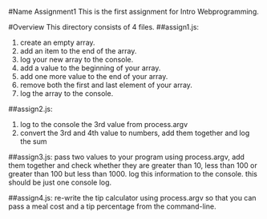 #Name
Assignment1 
This is the first assignment for Intro Webprogramming.

#Overview
This directory consists of 4 files.
##assign1.js:
1. create an empty array.
2. add an item to the end of the array.
3. log your new array to the console.
4. add a value to the beginning of your array.
5. add one more value to the end of your array.
6. remove both the first and last element of your array.  
7. log the array to the console.

##assign2.js:
1. log to the console the 3rd value from process.argv
2. convert the 3rd and 4th value to numbers, add them together and log the sum

##assign3.js:
pass two values to your program using process.argv, add them together and check whether they are greater than 10, 
less than 100 or greater than 100 but less than 1000. log this information to the console. this should be just one console log.

##assign4.js:
re-write the tip calculator using process.argv so that you can pass a meal cost and a tip percentage from the command-line.

